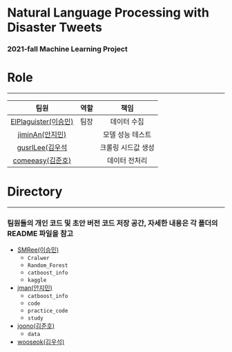 # Natural Language Processing with Disaster Tweets
### 2021-fall Machine Learning Project


# Role
------------------------------

|     팀원     |                       역할                        |          책임                        |
| :---------: | :----------------------------------------------: | :---------------------------------: |
|    [ElPlaguister(이승민)](https://github.com/ElPlaguister) | 팀장 |  데이터 수집  |
|  [jiminAn(안지민)](https://github.com/jiminAn)   |  | 모델 성능 테스트   |
|     [gusrlLee(김우석](https://github.com/gusrlLee)   |   | 크롤링 시드값 생성 |
| [comeeasy(김준호)](https://github.com/comeeasy) |   |  데이터 전처리  |


# Directory
------------------------------
### 팀원들의 개인 코드 및 초안 버전 코드 저장 공간, 자세한 내용은 각 폴더의 README 파일을 참고
- [SMRee(이승민)](https://github.com/jiminAn/ML_Project/tree/main/SMRee)
  - `Cralwer`
  - `Random_Forest`
  - `catboost_info`
  - `kaggle`
- [jman(안지민)](https://github.com/jiminAn/ML_Project/tree/main/jman)
  - `catboost_info`
  - `code`
  - `practice_code`
  - `study`
- [joono(김준호)](https://github.com/jiminAn/ML_Project/tree/main/joono)
  - `data`
- [wooseok(김우석)](https://github.com/jiminAn/ML_Project/tree/main/wooseok)
